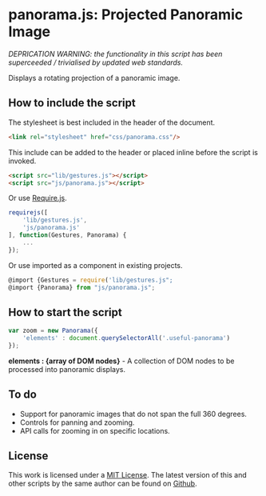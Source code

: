# panorama.js: Projected Panoramic Image

*DEPRICATION WARNING: the functionality in this script has been superceeded / trivialised by updated web standards.*

Displays a rotating projection of a panoramic image.

## How to include the script

The stylesheet is best included in the header of the document.

```html
<link rel="stylesheet" href="css/panorama.css"/>
```

This include can be added to the header or placed inline before the script is invoked.

```html
<script src="lib/gestures.js"></script>
<script src="js/panorama.js"></script>
```

Or use [Require.js](https://requirejs.org/).

```js
requirejs([
	'lib/gestures.js',
	'js/panorama.js'
], function(Gestures, Panorama) {
	...
});
```

Or use imported as a component in existing projects.

```js
@import {Gestures = require('lib/gestures.js";
@import {Panorama} from "js/panorama.js";
```

## How to start the script

```javascript
var zoom = new Panorama({
	'elements' : document.querySelectorAll('.useful-panorama')
});
```

**elements : {array of DOM nodes}** - A collection of DOM nodes to be processed into panoramic displays.

## To do

+ Support for panoramic images that do not span the full 360 degrees.
+ Controls for panning and zooming.
+ API calls for zooming in on specific locations.

## License

This work is licensed under a [MIT License](https://opensource.org/licenses/MIT). The latest version of this and other scripts by the same author can be found on [Github](https://github.com/WoollyMittens).
